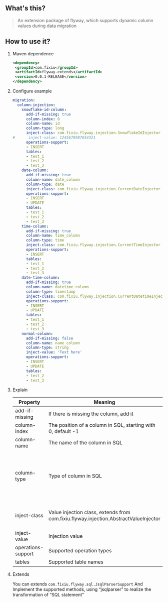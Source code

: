 ## What's this?
> An extension package of flyway, which supports dynamic column values during data migration

## How to use it?

1. Maven dependence

   ```xml
   <dependency>
   	<groupId>com.fixiu</groupId>
   	<artifactId>flyway-extends</artifactId>
   	<version>0.0.1-RELEASE</version>
   </dependency>
   ```

2. Configure example

   ```yml
   migration:
     column-injection:
       snowflake-id-column:
         add-if-missing: true
         column-index: 0
         column-name: id
         column-type: long
         inject-class: com.fixiu.flyway.injection.SnowflakeIdInjector
   #      inject-value: 1245678987654321
         operations-support:
         - INSERT
         tables:
         - test_1
         - test_2
         - test_3
       date-column:
         add-if-missing: true
         column-name: date_column
         column-type: date
         inject-class: com.fixiu.flyway.injection.CurrentDateInjector
         operations-support:
         - INSERT
         - UPDATE
         tables:
         - test_1
         - test_2
         - test_3
       time-column:
         add-if-missing: true
         column-name: time_column
         column-type: time
         inject-class: com.fixiu.flyway.injection.CurrentTimeInjector
         operations-support:
         - INSERT
         tables:
         - test_1
         - test_2
         - test_3
       date-time-column:
         add-if-missing: true
         column-name: datetime_column
         column-type: timestamp
         inject-class: com.fixiu.flyway.injection.CurrentDatetimeInjector
         operations-support:
         - INSERT
         - UPDATE
         tables:
         - test_1
         - test_2
         - test_3
       normal-column:
         add-if-missing: false
         column-name: name_column
         column-type: string
         inject-value: 'Text here'
         operations-support:
         - INSERT
         - UPDATE
         tables:
         - test_2
         - test_3
   ```

3. Explain

   | Property           | Meaning                                                      | Values                                                       | Type                                                         |
   | ------------------ | ------------------------------------------------------------ | ------------------------------------------------------------ | ------------------------------------------------------------ |
   | add-if-missing     | If there is missing the column, add it                       | true, false                                                  | Boolean                                                      |
   | column-index       | The position of a column in SQL, starting with 0, default -1 | -                                                            | Integer                                                      |
   | column-name        | The name of the column in SQL                                | -                                                            | String                                                       |
   | column-type        | Type of column in SQL                                        | string<br />long<br />double<br />date<br />time<br />timestamp<br />hex<br />null | com.fixiu.flyway.config.MigrationProperties.ColumnValueType  |
   | inject-class       | Value injection class, extends from com.fixiu.flyway.injection.AbstractValueInjector | com.fixiu.flyway.injection.SnowflakeIdInjector<br />com.fixiu.flyway.injection.CurrentDateInjector<br />com.fixiu.flyway.injection.CurrentTimeInjector<br />com.fixiu.flyway.injection.CurrentDatetimeInjector | Subclass of com.fixiu.flyway.injection.AbstractValueInjector |
   | inject-value       | Injection value                                              | -                                                            | *                                                            |
   | operations-support | Supported operation types                                    | INSERT<br />UPDATE                                           | List\<com.fixiu.flyway.config.MigrationProperties.OperationstType\> |
   | tables             | Supported table names                                        | -                                                            | List\<String\>                                               |

4. Extends

   You can extends `com.fixiu.flyway.sql.JsqlParserSupport` And Implement the supported methods,  using “jsqlparser” to realize the transformation of  “SQL statement”

